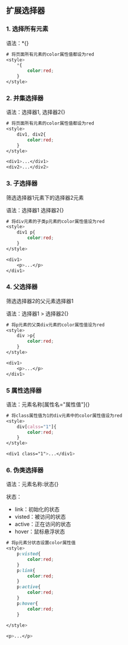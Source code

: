 ## 扩展选择器

### 1. 选择所有元素

语法：*{}

````css
# 将页面所有元素的color属性值都设为red
<style>
	*{
		color:red;
	}
</style>
````

### 2. 并集选择器

语法：选择器1, 选择器2{}

```css
# 将页面所有元素的color属性值都设为red
<style>
	div1, div2{
		color:red;
	}
</style>

<div1>...</div1>
<div2>...</div2>
```

### 3. 子选择器

筛选选择器1元素下的选择器2元素

语法：选择器1 选择器2{}

```css
# 将div元素的子类p元素的color属性值设为red
<style>
	div1 p{
		color:red;
	}
</style>

<div1>
	<p>...</p>
</div1>
```

### 4. 父选择器

筛选选择器2的父元素选择器1

语法：选择器1 > 选择器2{}

```css
# 将p元素的父类div元素的color属性值设为red
<style>
	div >p{
		color:red;
	}
</style>

<div1>
	<p>...</p>
</div1>
```

### 5 属性选择器

语法：元素名称[属性名="属性值"]{}

```css
# 将class属性值为1的div元素中的color属性值设为red
<style>
	div[calss="1"]{
		color:red;
	}
</style>

<div1 class="1">...</div1>
```

### 6. 伪类选择器

语法：元素名称:状态{}

状态：

- link：初始化的状态
- visted：被访问的状态
- active：正在访问的状态
- hover：鼠标悬浮状态

```css
# 将p元素分状态设置color属性值
<style>
	p:visted{
		color:red;
	}
	p:link{
		color:red;
	}
	p:active{
		color:red;
	}
	p:hover{
		color:red;
	}
	
</style>

<p>...</p>
```

